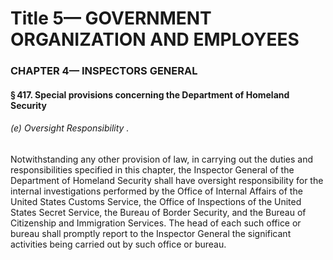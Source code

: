 
# Title 5— GOVERNMENT ORGANIZATION AND EMPLOYEES
### CHAPTER 4— INSPECTORS GENERAL
#### § 417. Special provisions concerning the Department of Homeland Security
###### (e) Oversight Responsibility .

Notwithstanding any other provision of law, in carrying out the duties and responsibilities specified in this chapter, the Inspector General of the Department of Homeland Security shall have oversight responsibility for the internal investigations performed by the Office of Internal Affairs of the United States Customs Service, the Office of Inspections of the United States Secret Service, the Bureau of Border Security, and the Bureau of Citizenship and Immigration Services. The head of each such office or bureau shall promptly report to the Inspector General the significant activities being carried out by such office or bureau.
